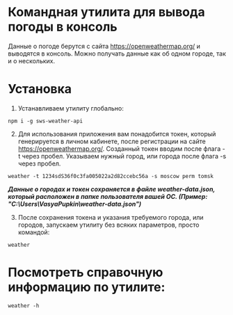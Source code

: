 # Командная утилита для вывода погоды в консоль

Данные о погоде берутся с сайта https://openweathermap.org/ и выводятся в консоль. Можно получать данные как об одном городе, так и о нескольких.

# Установка

1. Устанавливаем утилиту глобально:

```
npm i -g sws-weather-api
```

2. Для использования приложения вам понадобится токен, который генерируется в личном кабинете, после регистрации на сайте https://openweathermap.org/. Созданный токен вводим после флага -t через пробел. Указываем нужный город, или города после флага -s через пробел.

```
weather -t 1234sdS36f0c3fa005022a2d82ccebc56a -s moscow perm tomsk
```

**_Данные о городах и токен сохраняется в файле weather-data.json, который расположен в папке пользователя вашей ОС.
(Пример: "C:\Users\VasyaPupkin\weather-data.json")_**

3. После сохранения токена и указания требуемого города, или городов, запускаем утилиту без всяких параметров, просто командой:

```
weather
```

# Посмотреть справочную информацию по утилите:

```
weather -h
```
